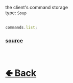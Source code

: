 the client's command storage<br>
type: `Soup`<br><br>
```js
commands.list;
```

### [source](https://github.com/shysolocup/noscord.js/blob/main/src/Services/CommandService/custard/list.js)

<br> <h1> [🢀 Back](https://github.com/shysolocup/noscord.js/wiki/Commands) </h1>